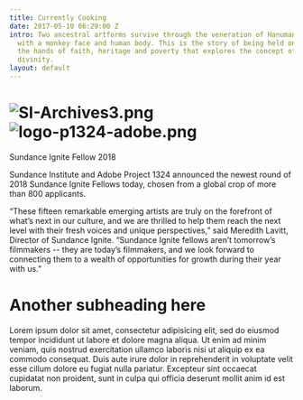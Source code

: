 ```yaml
---
title: Currently Cooking
date: 2017-05-10 06:29:00 Z
intro: Two ancestral artforms survive through the veneration of Hanuman, a hindu deity
  with a monkey face and human body. This is the story of being held on a leash to
  the hands of faith, heritage and poverty that explores the concept of humanism and
  divinity.
layout: default
---
```


# ![SI-Archives3.png](/uploads/SI-Archives3.png) ![logo-p1324-adobe.png](/uploads/logo-p1324-adobe.png)

Sundance Ignite Fellow 2018 [](http://http://www.sundance.org/blogs/news/sundance-institute-announces-2018-sundance-ignite-fellows#/)

Sundance Institute and Adobe Project 1324 announced the newest round of 2018 Sundance Ignite Fellows today, chosen from a global crop of more than 800 applicants.

“These fifteen remarkable emerging artists are truly on the forefront of what’s next in our culture, and we are thrilled to help them reach the next level with their fresh voices and unique perspectives,” said Meredith Lavitt, Director of Sundance Ignite. “Sundance Ignite fellows aren’t tomorrow’s filmmakers -- they are today’s filmmakers, and we look forward to connecting them to a wealth of opportunities for growth during their year with us.”

# Another subheading here

Lorem ipsum dolor sit amet, consectetur adipisicing elit, sed do eiusmod tempor incididunt ut labore et dolore magna aliqua. Ut enim ad minim veniam, quis nostrud exercitation ullamco laboris nisi ut aliquip ex ea commodo consequat. Duis aute irure dolor in reprehenderit in voluptate velit esse cillum dolore eu fugiat nulla pariatur. Excepteur sint occaecat cupidatat non proident, sunt in culpa qui officia deserunt mollit anim id est laborum.
